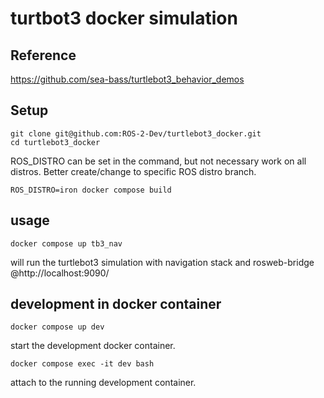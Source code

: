 # turtbot3 docker simulation

## Reference

https://github.com/sea-bass/turtlebot3_behavior_demos

## Setup

    git clone git@github.com:ROS-2-Dev/turtlebot3_docker.git
    cd turtlebot3_docker

ROS_DISTRO can be set in the command, but not necessary work on all distros. Better create/change to specific ROS distro branch.
    
    ROS_DISTRO=iron docker compose build

## usage

    docker compose up tb3_nav
will run the turtlebot3 simulation with navigation stack and rosweb-bridge @http://localhost:9090/

## development in docker container
    docker compose up dev
start the development docker container.

    docker compose exec -it dev bash
attach to the running development container.
